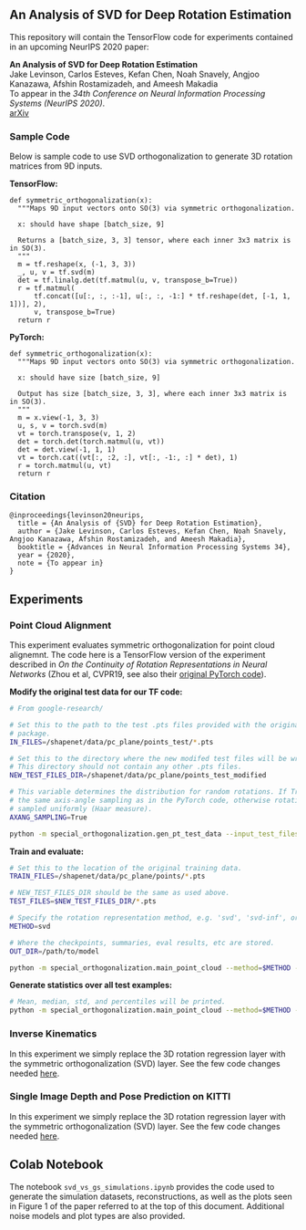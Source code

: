## An Analysis of SVD for Deep Rotation Estimation

This repository will contain the TensorFlow code for experiments contained in an upcoming NeurIPS 2020 paper:

**An Analysis of SVD for Deep Rotation Estimation** \
Jake Levinson, Carlos Esteves, Kefan Chen, Noah Snavely, Angjoo Kanazawa, Afshin Rostamizadeh, and Ameesh Makadia \
To appear in the *34th Conference on Neural Information Processing Systems
(NeurIPS 2020)*. \
[arXiv](https://arxiv.org/abs/2006.14616)



### Sample Code
Below is sample code to use SVD orthogonalization to generate 3D rotation
matrices from 9D inputs.


**TensorFlow:**

```
def symmetric_orthogonalization(x):
  """Maps 9D input vectors onto SO(3) via symmetric orthogonalization.

  x: should have shape [batch_size, 9]

  Returns a [batch_size, 3, 3] tensor, where each inner 3x3 matrix is in SO(3).
  """
  m = tf.reshape(x, (-1, 3, 3))
  _, u, v = tf.svd(m)
  det = tf.linalg.det(tf.matmul(u, v, transpose_b=True))
  r = tf.matmul(
      tf.concat([u[:, :, :-1], u[:, :, -1:] * tf.reshape(det, [-1, 1, 1])], 2),
      v, transpose_b=True)
  return r
```



**PyTorch:**

```
def symmetric_orthogonalization(x):
  """Maps 9D input vectors onto SO(3) via symmetric orthogonalization.

  x: should have size [batch_size, 9]

  Output has size [batch_size, 3, 3], where each inner 3x3 matrix is in SO(3).
  """
  m = x.view(-1, 3, 3)
  u, s, v = torch.svd(m)
  vt = torch.transpose(v, 1, 2)
  det = torch.det(torch.matmul(u, vt))
  det = det.view(-1, 1, 1)
  vt = torch.cat((vt[:, :2, :], vt[:, -1:, :] * det), 1)
  r = torch.matmul(u, vt)
  return r
```



### Citation

```
@inproceedings{levinson20neurips,
  title = {An Analysis of {SVD} for Deep Rotation Estimation},
  author = {Jake Levinson, Carlos Esteves, Kefan Chen, Noah Snavely, Angjoo Kanazawa, Afshin Rostamizadeh, and Ameesh Makadia},
  booktitle = {Advances in Neural Information Processing Systems 34},
  year = {2020},
  note = {To appear in}
}
```


## Experiments

### Point Cloud Alignment
This experiment evaluates symmetric orthogonalization for point cloud alignemnt.
The code here is a TensorFlow version of the experiment described in *On the
Continuity of Rotation Representations in Neural Networks* (Zhou et al, CVPR19,
see also their [original PyTorch code](https://github.com/papagina/RotationContinuity)).

**Modify the original test data for our TF code:**

```bash
# From google-research/

# Set this to the path to the test .pts files provided with the original PyTorch
# package.
IN_FILES=/shapenet/data/pc_plane/points_test/*.pts

# Set this to the directory where the new modifed test files will be written.
# This directory should not contain any other .pts files.
NEW_TEST_FILES_DIR=/shapenet/data/pc_plane/points_test_modified

# This variable determines the distribution for random rotations. If True, uses
# the same axis-angle sampling as in the PyTorch code, otherwise rotations are
# sampled uniformly (Haar measure).
AXANG_SAMPLING=True

python -m special_orthogonalization.gen_pt_test_data --input_test_files=$IN_FILES --output_directory=$NEW_TEST_FILES_DIR --random_rotation_axang=$AXANG_SAMPLING
```


**Train and evaluate:**

```bash
# Set this to the location of the original training data.
TRAIN_FILES=/shapenet/data/pc_plane/points/*.pts

# NEW_TEST_FILES_DIR should be the same as used above.
TEST_FILES=$NEW_TEST_FILES_DIR/*.pts

# Specify the rotation representation method, e.g. 'svd', 'svd-inf', or 'gs'.
METHOD=svd

# Where the checkpoints, summaries, eval results, etc are stored.
OUT_DIR=/path/to/model

python -m special_orthogonalization.main_point_cloud --method=$METHOD --checkpoint_dir=$OUT_DIR --log_step_count=200 --save_summaries_steps=25000 --pt_cloud_train_files=$TRAIN_FILES --pt_cloud_test_files=$TEST_FILES --train_steps=2600000 --save_checkpoints_steps=100000 --eval_examples=39900
```


**Generate statistics over all test examples:**

```bash
# Mean, median, std, and percentiles will be printed.
python -m special_orthogonalization.main_point_cloud --method=$METHOD --checkpoint_dir=$OUT_DIR --pt_cloud_test_files=$TEST_FILES --predict_all_test=True
```

### Inverse Kinematics
In this experiment we simply replace the 3D rotation regression layer with the
symmetric orthogonalization (SVD) layer. See the few code changes needed
[here](https://github.com/amakadia/svd_for_pose#inverse-kinematics).


### Single Image Depth and Pose Prediction on KITTI
In this experiment we simply replace the 3D rotation regression layer with the
symmetric orthogonalization (SVD) layer. See the few code changes needed
[here](https://github.com/amakadia/svd_for_pose#single-image-depth-prediction-on-kitti).


## Colab Notebook

The notebook `svd_vs_gs_simulations.ipynb` provides the code used to generate
the simulation datasets, reconstructions, as well as the plots seen in Figure 1
of the paper referred to at the top of this document. Additional noise models
and plot types are also provided.

